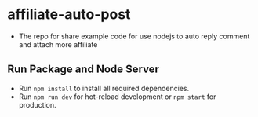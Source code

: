 # affiliate-auto-post
- The repo for share example code for use nodejs to auto reply comment and attach more affiliate

## Run Package and Node Server
- Run `npm install` to install all required dependencies.
- Run `npm run dev` for hot-reload development or `npm start` for production.
